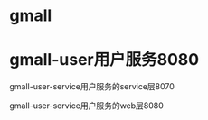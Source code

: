 # gmall  

# gmall-user用户服务8080

gmall-user-service用户服务的service层8070

gmall-user-service用户服务的web层8080

